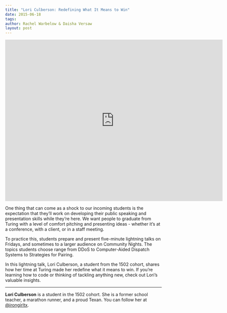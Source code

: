 ```yaml
---
title: "Lori Culberson: Redefining What It Means to Win"
date: 2015-06-18
tags:
author: Rachel Warbelow & Daisha Versaw
layout: post
---
```


<iframe src="https://player.vimeo.com/video/130821560" width="700" height="520" frameborder="0" webkitallowfullscreen mozallowfullscreen allowfullscreen></iframe>

One thing that can come as a shock to our incoming students is the expectation that they’ll work on developing their public speaking and presentation skills while they’re here. We want people to graduate from Turing with a level of comfort pitching and presenting ideas - whether it’s at a conference, with a client, or in a staff meeting.

To practice this, students prepare and present five-minute lightning talks on Fridays, and sometimes to a larger audience on Community Nights. The topics students choose range from DDoS to Computer-Aided Dispatch Systems to Strategies for Pairing.

In this lightning talk, Lori Culberson, a student from the 1502 cohort, shares how her time at Turing made her redefine what it means to win. If you’re learning how to code or thinking of tackling anything new, check out Lori’s valuable insights.

---
**Lori Culberson** is a student in the 1502 cohort. She is a former school teacher, a marathon runner, and a proud Texan. You can follow her at [@irongirltx](https://twitter.com/irongirltx).
